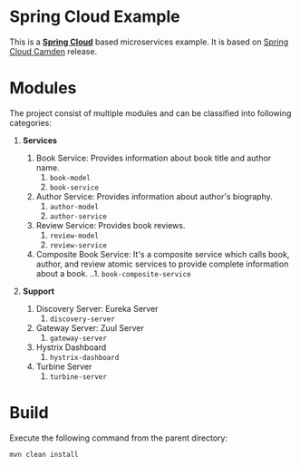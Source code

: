 Spring Cloud Example
==========================
This is a  [**Spring Cloud**](http://projects.spring.io/spring-cloud/) based microservices example.
It is based on [Spring Cloud Camden](https://spring.io/blog/2016/09/26/spring-cloud-camden-release-and-brixton-sr6-are-available) release. 

# Modules
The project consist of multiple modules and can be classified into following categories:
1. **Services**
    1. Book Service: Provides information about book title and author name.
        1. `book-model`
        2. `book-service`
    2. Author Service: Provides information about author's biography.
       1. `author-model`
       2. `author-service` 
    3. Review Service: Provides book reviews.
        1. `review-model`
        2. `review-service`
    4. Composite Book Service: It's a composite service which calls book, author, and review atomic services to
    provide complete information about a book.
        ..1. `book-composite-service`
        
2. **Support**
    1. Discovery Server: Eureka Server
        1. `discovery-server`
    2. Gateway Server: Zuul Server
        1. `gateway-server`
    3. Hystrix Dashboard
        1. `hystrix-dashboard`
    4. Turbine Server
        1. `turbine-server`


# Build
Execute the following command from the parent directory:
```
mvn clean install
```

